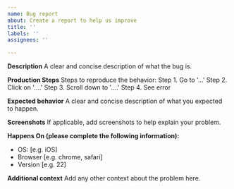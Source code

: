 ```yaml
---
name: Bug report
about: Create a report to help us improve
title: ''
labels: ''
assignees: ''

---
```


**Description**
A clear and concise description of what the bug is.

**Production Steps**
Steps to reproduce the behavior:
Step 1. Go to '...'
Step 2. Click on '....'
Step 3. Scroll down to '....'
Step 4. See error

**Expected behavior**
A clear and concise description of what you expected to happen.

**Screenshots**
If applicable, add screenshots to help explain your problem.

**Happens On (please complete the following information):**
 - OS: [e.g. iOS]
 - Browser [e.g. chrome, safari]
 - Version [e.g. 22]

**Additional context**
Add any other context about the problem here.
